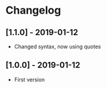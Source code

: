 # Changelog

## [1.1.0] - 2019-01-12

- Changed syntax, now using quotes

## [1.0.0] - 2019-01-12

- First version